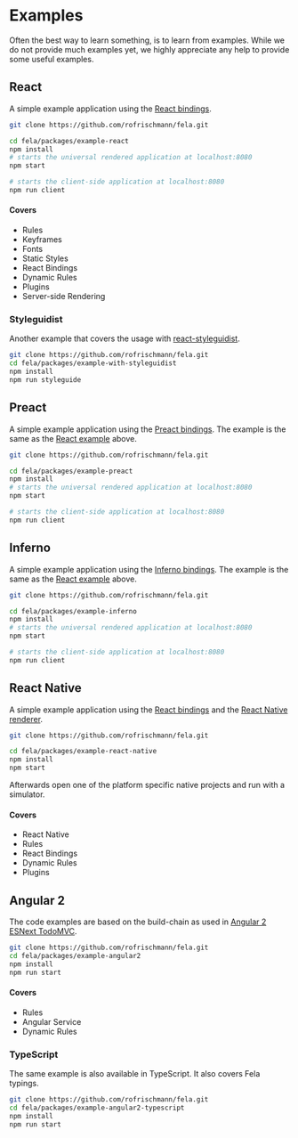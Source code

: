 # Examples

Often the best way to learn something, is to learn from examples.
While we do not provide much examples yet, we highly appreciate any help to provide some useful examples.

## React
A simple example application using the [React bindings](https://github.com/rofrischmann/fela/tree/master/packages/react-fela).

```sh
git clone https://github.com/rofrischmann/fela.git

cd fela/packages/example-react
npm install
# starts the universal rendered application at localhost:8080
npm start

# starts the client-side application at localhost:8080
npm run client
```

#### Covers
* Rules
* Keyframes
* Fonts
* Static Styles
* React Bindings
* Dynamic Rules
* Plugins
* Server-side Rendering


### Styleguidist
Another example that covers the usage with [react-styleguidist](https://github.com/styleguidist/react-styleguidist).

```sh
git clone https://github.com/rofrischmann/fela.git
cd fela/packages/example-with-styleguidist
npm install
npm run styleguide
```

## Preact
A simple example application using the [Preact bindings](https://github.com/rofrischmann/fela/tree/master/packages/preact-fela).
The example is the same as the [React example](#react) above.

```sh
git clone https://github.com/rofrischmann/fela.git

cd fela/packages/example-preact
npm install
# starts the universal rendered application at localhost:8080
npm start

# starts the client-side application at localhost:8080
npm run client
```

## Inferno
A simple example application using the [Inferno bindings](https://github.com/rofrischmann/fela/tree/master/packages/inferno-fela).
The example is the same as the [React example](#react) above.

```sh
git clone https://github.com/rofrischmann/fela.git

cd fela/packages/example-inferno
npm install
# starts the universal rendered application at localhost:8080
npm start

# starts the client-side application at localhost:8080
npm run client
```

## React Native
A simple example application using the [React bindings](https://github.com/rofrischmann/fela/tree/master/packages/react-fela) and the [React Native renderer](http://fela.js.org/docs/guides/UsageWithReactNative.html#native-renderer).

```sh
git clone https://github.com/rofrischmann/fela.git

cd fela/packages/example-react-native
npm install
npm start
```

Afterwards open one of the platform specific native projects and run with a simulator.

#### Covers
* React Native
* Rules
* React Bindings
* Dynamic Rules
* Plugins

## Angular 2
The code examples are based on the build-chain as used in [Angular 2 ESNext TodoMVC](https://github.com/blacksonic/angular2-esnext-todomvc).

```sh
git clone https://github.com/rofrischmann/fela.git
cd fela/packages/example-angular2
npm install
npm run start
```

#### Covers
* Rules
* Angular Service
* Dynamic Rules

### TypeScript
The same example is also available in TypeScript. It also covers Fela typings.
```sh
git clone https://github.com/rofrischmann/fela.git
cd fela/packages/example-angular2-typescript
npm install
npm run start
```
